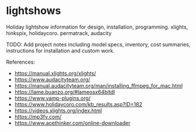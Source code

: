 # lightshows
Holiday lightshow information for design, installation, programming. xlights, hinkspix, holidaycoro. permatrack, audacity


TODO: Add project notes including model specs, inventory, cost summaries, instructions for installation and custom work.


References:
- https://manual.xlights.org/xlights/
- https://www.audacityteam.org/
- https://manual.audacityteam.org/man/installing_ffmpeg_for_mac.html
- https://lame.buanzo.org/#lameosx64bitdl
- https://www.vamp-plugins.org/
- https://www.holidaycoro.com/kb_results.asp?ID=182
- https://videos.xlights.org/index.html
- https://mp3fy.com/
- https://www.acethinker.com/online-downloader

